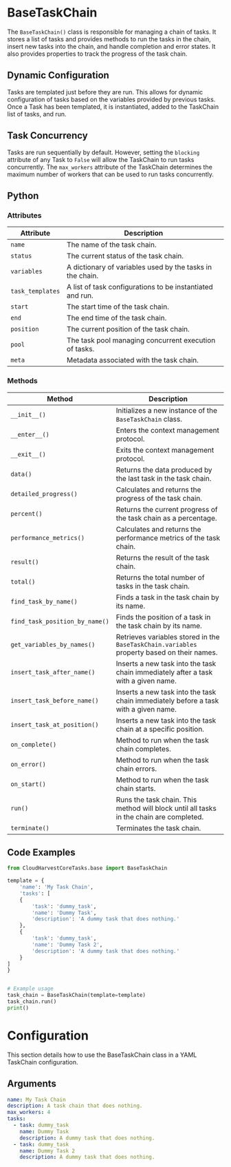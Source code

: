 # BaseTaskChain

The `BaseTaskChain()` class is responsible for managing a chain of tasks. It stores a list of tasks and provides methods 
to run the tasks in the chain, insert new tasks into the chain, and handle completion and error states. It also 
provides properties to track the progress of the task chain.

## Dynamic Configuration
Tasks are templated just before they are run. This allows for dynamic configuration of tasks based on the variables 
provided by previous tasks. Once a Task has been templated, it is instantiated, added to the TaskChain list of tasks,
and run.

## Task Concurrency
Tasks are run sequentially by default. However, setting the `blocking` attribute of any Task to `False` will allow the
TaskChain to run tasks concurrently. The `max_workers` attribute of the TaskChain determines the maximum number of
workers that can be used to run tasks concurrently.

## Python

### Attributes

| Attribute        | Description                                                 |
|------------------|-------------------------------------------------------------|
| `name`           | The name of the task chain.                                 |
| `status`         | The current status of the task chain.                       |
| `variables`      | A dictionary of variables used by the tasks in the chain.   |
| `task_templates` | A list of task configurations to be instantiated and run.   |
| `start`          | The start time of the task chain.                           |
| `end`            | The end time of the task chain.                             |
| `position`       | The current position of the task chain.                     |
| `pool`           | The task pool managing concurrent execution of tasks.       |
| `meta`           | Metadata associated with the task chain.                    |

### Methods

| Method                         | Description                                                                                |
|--------------------------------|--------------------------------------------------------------------------------------------|
| `__init__()`                   | Initializes a new instance of the `BaseTaskChain` class.                                   |
| `__enter__()`                  | Enters the context management protocol.                                                    |
| `__exit__()`                   | Exits the context management protocol.                                                     |
| `data()`                       | Returns the data produced by the last task in the task chain.                              |
| `detailed_progress()`          | Calculates and returns the progress of the task chain.                                     |
| `percent()`                    | Returns the current progress of the task chain as a percentage.                            |
| `performance_metrics()`        | Calculates and returns the performance metrics of the task chain.                          |
| `result()`                     | Returns the result of the task chain.                                                      |
| `total()`                      | Returns the total number of tasks in the task chain.                                       |
| `find_task_by_name()`          | Finds a task in the task chain by its name.                                                |
| `find_task_position_by_name()` | Finds the position of a task in the task chain by its name.                                |
| `get_variables_by_names()`     | Retrieves variables stored in the `BaseTaskChain.variables` property based on their names. |
| `insert_task_after_name()`     | Inserts a new task into the task chain immediately after a task with a given name.         |
| `insert_task_before_name()`    | Inserts a new task into the task chain immediately before a task with a given name.        |
| `insert_task_at_position()`    | Inserts a new task into the task chain at a specific position.                             |
| `on_complete()`                | Method to run when the task chain completes.                                               |
| `on_error()`                   | Method to run when the task chain errors.                                                  |
| `on_start()`                   | Method to run when the task chain starts.                                                  |
| `run()`                        | Runs the task chain. This method will block until all tasks in the chain are completed.    |
| `terminate()`                  | Terminates the task chain.                                                                 |

## Code Examples

```python
from CloudHarvestCoreTasks.base import BaseTaskChain

template = {
    'name': 'My Task Chain',
    'tasks': [
    {
        'task': 'dummy_task',
        'name': 'Dummy Task',
        'description': 'A dummy task that does nothing.'
    },
    {
        'task': 'dummy_task',
        'name': 'Dummy Task 2',
        'description': 'A dummy task that does nothing.'
    }
]
}


# Example usage
task_chain = BaseTaskChain(template=template)
task_chain.run()
print()
```

# Configuration
This section details how to use the BaseTaskChain class in a YAML TaskChain configuration.

## Arguments
```yaml
name: My Task Chain
description: A task chain that does nothing.
max_workers: 4
tasks:
  - task: dummy_task
    name: Dummy Task
    description: A dummy task that does nothing.
  - task: dummy_task
    name: Dummy Task 2
    description: A dummy task that does nothing.
```
